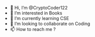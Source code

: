 - 👋 Hi, I’m @CryptoCoder122
- 👀 I’m interested in Books
- 🌱 I’m currently learning CSE
- 💞️ I’m looking to collaborate on Coding
- 📫 How to reach me ?

<!---
CryptoCoder122/CryptoCoder122 is a ✨ special ✨ repository because its `README.md` (this file) appears on your GitHub profile.
You can click the Preview link to take a look at your changes.
--->
